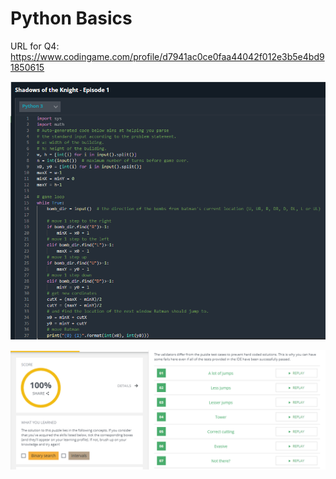 # Python Basics

URL for Q4: https://www.codingame.com/profile/d7941ac0ce0faa44042f012e3b5e4bd91850615

![image](https://github.com/Reut212/Research_Algorithms/blob/master/Python%20Basics/Q4_1.png)

![image](https://github.com/Reut212/Research_Algorithms/blob/master/Python%20Basics/Q4_2.png)

